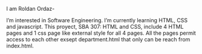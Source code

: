 I am Roldan Ordaz-

I’m interested in Software Engineering.
I’m currently learning HTML, CSS and javascript.
This proyect, SBA 307: HTML and CSS, include 4 HTML pages and 1 css page like external style for all 4 pages. All the pages permit access to each other exsept department.html that only can be reach from index.html.
